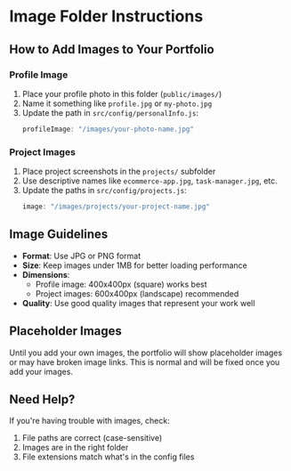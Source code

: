 # Image Folder Instructions

## How to Add Images to Your Portfolio

### Profile Image
1. Place your profile photo in this folder (`public/images/`)
2. Name it something like `profile.jpg` or `my-photo.jpg`
3. Update the path in `src/config/personalInfo.js`:
   ```javascript
   profileImage: "/images/your-photo-name.jpg"
   ```

### Project Images
1. Place project screenshots in the `projects/` subfolder
2. Use descriptive names like `ecommerce-app.jpg`, `task-manager.jpg`, etc.
3. Update the paths in `src/config/projects.js`:
   ```javascript
   image: "/images/projects/your-project-name.jpg"
   ```

## Image Guidelines
- **Format**: Use JPG or PNG format
- **Size**: Keep images under 1MB for better loading performance
- **Dimensions**: 
  - Profile image: 400x400px (square) works best
  - Project images: 600x400px (landscape) recommended
- **Quality**: Use good quality images that represent your work well

## Placeholder Images
Until you add your own images, the portfolio will show placeholder images or may have broken image links. This is normal and will be fixed once you add your images.

## Need Help?
If you're having trouble with images, check:
1. File paths are correct (case-sensitive)
2. Images are in the right folder
3. File extensions match what's in the config files